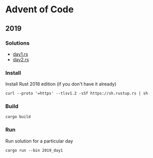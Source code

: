 # Advent of Code

## 2019

### Solutions

- [day1.rs](2019/src/day1.rs)
- [day2.rs](2019/src/day2.rs)

### Install

Install Rust 2018 edition (if you don't have it already)

```
curl --proto '=https' --tlsv1.2 -sSf https://sh.rustup.rs | sh
```

### Build

```
cargo build
```

### Run

Run solution for a particular day
```
cargo run --bin 2019_day1
```
